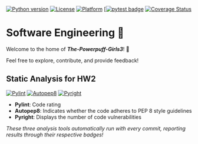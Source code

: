 [![Python version](https://img.shields.io/badge/python-3.13-blue)](https://www.python.org/downloads/release/python-313/)
[![License](https://img.shields.io/badge/license-MIT-blue)](https://opensource.org/licenses/MIT)
[![Platform](https://img.shields.io/badge/platform-Linux-blue)](https://en.wikipedia.org/wiki/Linux)
[[![pytest badge](https://img.shields.io/badge/tests-failed-red)](https://github.com/The-Powerpuff-Girls3/se_hw_1/actions/runs/10951915387)
[![Coverage Status](https://coveralls.io/repos/github/The-Powerpuff-Girls3/se_hw_1/badge.svg?branch=main)](https://coveralls.io/github/The-Powerpuff-Girls3/se_hw_1?branch=main)


# Software Engineering 🚀

Welcome to the home of **_The-Powerpuff-Girls3_**! 🎉

Feel free to explore, contribute, and provide feedback!

## Static Analysis for HW2
[![Pylint](https://img.shields.io/badge/pylint-10.00%2F10-brightgreen)](https://github.com/The-Powerpuff-Girls3/se_hw_1/actions/runs/10951374235) 
[![Autopep8](https://img.shields.io/badge/autopep8-perfect-brightgreen)](https://github.com/The-Powerpuff-Girls3/se_hw_1/actions/runs/10951374235)
[![Pyright](https://img.shields.io/badge/pyright-0%20vulnerabilities-brightgreen)](https://github.com/The-Powerpuff-Girls3/se_hw_1/actions/runs/10951374235)

- **Pylint**: Code rating
- **Autopep8**: Indicates whether the code adheres to PEP 8 style guidelines
- **Pyright**: Displays the number of code vulnerabilities

*These three analysis tools automatically run with every commit, reporting results through their respective badges!*
